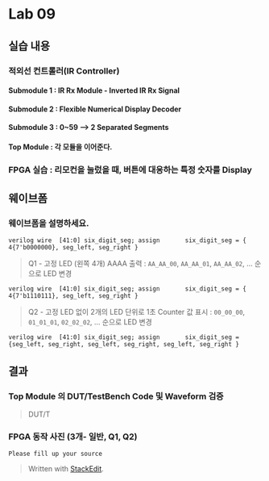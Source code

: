 
# Lab 09

## 실습 내용

### **적외선 컨트롤러(IR Controller)**

#### **Submodule 1** : IR Rx Module - Inverted IR Rx Signal
#### **Submodule 2** : Flexible Numerical Display Decoder
#### **Submodule 3** : 0~59 --> 2 Separated Segments

#### **Top Module** : 각 모듈을 이어준다.

### FPGA 실습 : 리모컨을 눌렀을 때, 버튼에 대응하는 특정 숫자를 Display

## 웨이브폼
 ### 웨이브폼을 설명하세요.
 
 ```verilog wire  [41:0] six_digit_seg; assign       six_digit_seg = { 4{7'b0000000}, seg_left, seg_right } ```
 
  > Q1 - 고정 LED (왼쪽 4개) AAAA 출력 : `AA_AA_00`, `AA_AA_01`, `AA_AA_02`, … 순으로 LED 변경

```verilog wire  [41:0] six_digit_seg; assign       six_digit_seg = { 4{7'b1110111}, seg_left, seg_right } ```

> Q2 - 고정 LED 없이 2개의 LED 단위로 1초 Counter 값 표시 : `00_00_00`, `01_01_01`, `02_02_02`, … 순으로 LED 변경

```verilog wire  [41:0] six_digit_seg; assign       six_digit_seg = {seg_left, seg_right, seg_left, seg_right, seg_left, seg_right } ```
 
## 결과
 
### **Top Module 의 DUT/TestBench Code 및 Waveform 검증**
>DUT/T


### **FPGA 동작 사진 (3개- 일반, Q1, Q2)**
`Please fill up your source`


> Written with [StackEdit](https://stackedit.io/).
<!--stackedit_data:
eyJoaXN0b3J5IjpbODk5NzQxNTI0LDExMDg4ODU4NDAsMTYwNj
U0ODc0NSwtMTQ4NzcyMDE1MywtMjAwMTUxMTAxOV19
-->